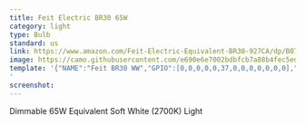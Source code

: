 ```yaml
---
title: Feit Electric BR30 65W
category: light
type: Bulb
standard: us
link: https://www.amazon.com/Feit-Electric-Equivalent-BR30-927CA/dp/B07GG5ZV5Y
image: https://camo.githubusercontent.com/e690e6e7002bdbfcb7a88b4fec5ede2f5b684124/68747470733a2f2f692e706f7374696d672e63632f434c4879734c78522f33312d586d2d545a6d2d4a6a782d4c2e6a7067
template: '{"NAME":"Feit BR30 WW","GPIO":[0,0,0,0,0,37,0,0,0,0,0,0,0],"FLAG":0,"BASE":18}
'
screenshot:
---
```


Dimmable 65W Equivalent Soft White (2700K) Light
